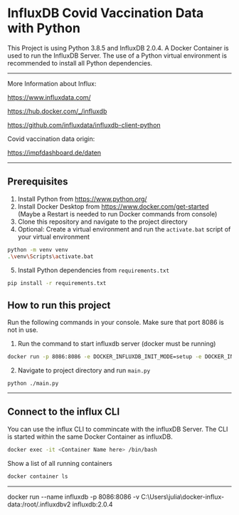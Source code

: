 # InfluxDB Covid Vaccination Data with Python
This Project is using Python 3.8.5 and InfluxDB 2.0.4. A Docker Container is used to run the InfluxDB Server. The use of a Python virtual environment is recommended to install all Python dependencies.

---

More Information about Influx:

https://www.influxdata.com/

https://hub.docker.com/_/influxdb

https://github.com/influxdata/influxdb-client-python

Covid vaccination data origin:

https://impfdashboard.de/daten

---

## Prerequisites
1. Install Python from https://www.python.org/
2. Install Docker Desktop from https://www.docker.com/get-started (Maybe a Restart is needed to run Docker commands from console)
3. Clone this repository and navigate to the project directory
4. Optional: Create a virtual environment and run the `activate.bat` script of your virtual environment
```bash
python -m venv venv
.\venv\Scripts\activate.bat
```
5. Install Python dependencies from `requirements.txt`
```bash
pip install -r requirements.txt
```
## How to run this project
Run the following commands in your console.
Make sure that port 8086 is not in use.

1. Run the command to start influxdb server (docker must be running)

```bash
docker run -p 8086:8086 -e DOCKER_INFLUXDB_INIT_MODE=setup -e DOCKER_INFLUXDB_INIT_USERNAME=my-user -e DOCKER_INFLUXDB_INIT_PASSWORD=my-password -e DOCKER_INFLUXDB_INIT_ORG=my-org -e DOCKER_INFLUXDB_INIT_BUCKET=my-bucket -e DOCKER_INFLUXDB_INIT_ADMIN_TOKEN=my-super-secret-auth-token influxdb:2.0.4
``` 
2. Navigate to project directory and run `main.py`
```
python ./main.py
```

---

## Connect to the influx CLI
You can use the influx CLI to commincate with the influxDB Server. The CLI is started within the same Docker Container as influxDB.
```bash
docker exec -it <Container Name here> /bin/bash
```
Show a list of all running containers
```bash
docker container ls
```

---

docker run --name influxdb -p 8086:8086 -v C:\Users\julia\docker-influx-data:/root/.influxdbv2 influxdb:2.0.4

